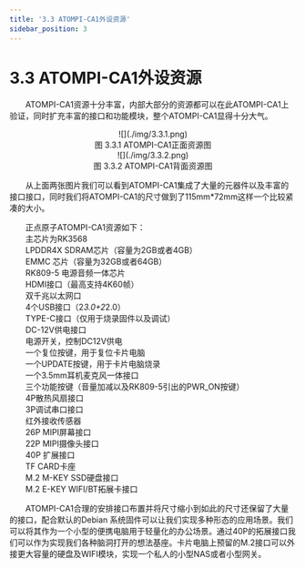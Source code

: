 ```yaml
---
title: '3.3 ATOMPI-CA1外设资源'
sidebar_position: 3
---
```


# 3.3 ATOMPI-CA1外设资源

&emsp;&emsp;ATOMPI-CA1资源十分丰富，内部大部分的资源都可以在此ATOMPI-CA1上验证，同时扩充丰富的接口和功能模块，整个ATOMPI-CA1显得十分大气。



<center>
![](./img/3.3.1.png)<br />
图 3.3.1 ATOMPI-CA1正面资源图
</center>

<center>
![](./img/3.3.2.png)<br />
图 3.3.2 ATOMPI-CA1背面资源图
</center>

&emsp;&emsp;从上面两张图片我们可以看到ATOMPI-CA1集成了大量的元器件以及丰富的接口接口，同时我们将ATOMPI-CA1的尺寸做到了115mm*72mm这样一个比较紧凑的大小。

&emsp;&emsp;正点原子ATOMPI-CA1资源如下：<br />
&emsp;&emsp;主芯片为RK3568<br />
&emsp;&emsp;LPDDR4X SDRAM芯片（容量为2GB或者4GB）<br />
&emsp;&emsp;EMMC 芯片（容量为32GB或者64GB）<br />
&emsp;&emsp;RK809-5 电源音频一体芯片<br />
&emsp;&emsp;HDMI接口（最高支持4K60帧）<br />
&emsp;&emsp;双千兆以太网口<br />
&emsp;&emsp;4个USB接口（2*3.0+2*2.0）<br />
&emsp;&emsp;TYPE-C接口（仅用于烧录固件以及调试）<br />
&emsp;&emsp;DC-12V供电接口<br />
&emsp;&emsp;电源开关，控制DC12V供电<br />
&emsp;&emsp;一个复位按键，用于复位卡片电脑<br />
&emsp;&emsp;一个UPDATE按键，用于卡片电脑烧录<br />
&emsp;&emsp;一个3.5mm耳机麦克风一体接口<br />
&emsp;&emsp;三个功能按键（音量加减以及RK809-5引出的PWR_ON按键）<br />
&emsp;&emsp;4P散热风扇接口<br />
&emsp;&emsp;3P调试串口接口<br />
&emsp;&emsp;红外接收传感器<br />
&emsp;&emsp;26P MIPI屏幕接口<br />
&emsp;&emsp;22P MIPI摄像头接口<br />
&emsp;&emsp;40P 扩展接口<br />
&emsp;&emsp;TF CARD卡座<br />
&emsp;&emsp;M.2 M-KEY SSD硬盘接口<br />
&emsp;&emsp;M.2 E-KEY WIFI/BT拓展卡接口

&emsp;&emsp;ATOMPI-CA1合理的安排接口布置并将尺寸缩小到如此的尺寸还保留了大量的接口，配合默认的Debian 系统固件可以让我们实现多种形态的应用场景。我们可以将其作为一个小型的便携电脑用于轻量化的办公场景。通过40P的拓展接口我们可以作为实现我们各种脑洞打开的想法基座。卡片电脑上预留的M.2接口可以外接更大容量的硬盘及WIFI模块，实现一个私人的小型NAS或者小型网关。




